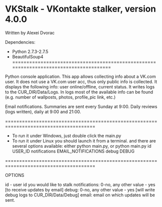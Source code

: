 VKStalk - VKontakte stalker, version 4.0.0
=====================================================================================
Written by Alexei Dvorac

Dependencies:

- Python 2.7.3-2.7.5
- BeautifulSoup4
======================================================================================

Python console application.
This app allows collecting info about a VK.com user. 
It does not use a VK.com user acc, thus only public info is collected.
It displays the following info: user online/offline, current status.
It writes logs to the CUR_DIR/Data/Logs. In logs most of the available info can
be found (e.g. number of wallposts, photos, profile_pic link, etc.)

Email notifications.
Summaries are sent every Sunday at 9:00.
Daily reviews (logs written), daily at 9:00 and 21:00.

======================================================================================

- To run it under Windows, just double click the main.py
- To run it under Linux you should launch it from a terminal.
and there are several options available:
either python main.py,
or python main.py id USER_ID notifications EMAIL_NOTIFICATIONS debug DEBUG 

======================================================================================

OPTIONS

id - user id you would like to stalk
notifications: 0-no, any other value - yes [to receive updates by email]
debug: 0-no, any other value - yes [will write debug logs to CUR_DIR/Data/Debug]
email: email on which updates will be sent.